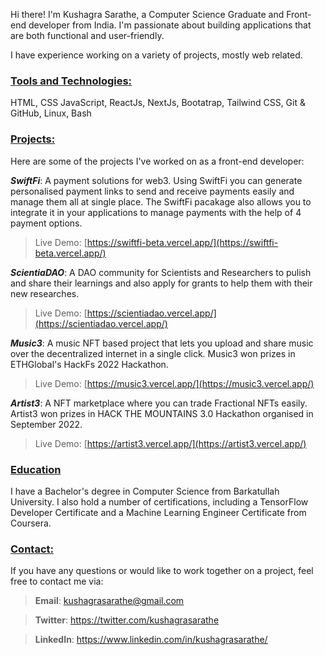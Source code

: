 Hi there! I'm Kushagra Sarathe, a Computer Science Graduate and Front-end developer from India. I'm passionate about building applications that are both functional and user-friendly. 

I have experience working on a variety of projects, mostly web related.

### <u>Tools and Technologies:</u>
HTML, CSS JavaScript, ReactJs, NextJs, Bootatrap, Tailwind CSS, Git & GitHub, Linux, Bash

### <u>Projects:</u>

Here are some of the projects I've worked on as a front-end developer:

***SwiftFi***: A payment solutions for web3. Using SwiftFi you can generate personalised payment links to send and receive payments easily and manage them all at single place. The SwiftFi pacakage also allows you to integrate it in your applications to manage payments with the help of 4 payment options.

> Live Demo: <u>[https://swiftfi-beta.vercel.app/](https://swiftfi-beta.vercel.app/)</u>

***ScientiaDAO***: A DAO community for Scientists and Researchers to pulish and share their learnings and also apply for grants to help them with their new researches.

> Live Demo: <u>[https://scientiadao.vercel.app/](https://scientiadao.vercel.app/)</u>

***Music3***: A music NFT based project that lets you upload and share music over the decentralized internet in a single click. Music3 won prizes in ETHGlobal's HackFs 2022 Hackathon.

> Live Demo: <u>[https://music3.vercel.app/](https://music3.vercel.app/)</u>

***Artist3***: A NFT marketplace where you can trade Fractional NFTs easily. Artist3 won prizes in HACK THE MOUNTAINS 3.0 Hackathon organised in September 2022.

> Live Demo: <u>[https://artist3.vercel.app/](https://artist3.vercel.app/)</u>

### <u>Education</u>

I have a Bachelor's degree in Computer Science from Barkatullah University. I also hold a number of certifications, including a TensorFlow Developer Certificate and a Machine Learning Engineer Certificate from Coursera.

### <u>Contact:</u>
If you have any questions or would like to work together on a project, feel free to contact me via:

> **Email**: <u>kushagrasarathe@gmail.com</u>

> **Twitter**: <u>https://twitter.com/kushagrasarathe</u>

> **LinkedIn**: <u>https://www.linkedin.com/in/kushagrasarathe/</u>
